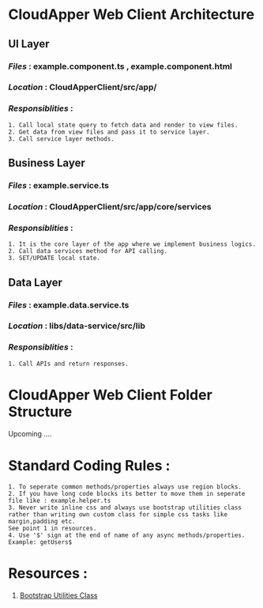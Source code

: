 # CloudApper Web Client Architecture

## **UI Layer**

### _Files_ : example.component.ts , example.component.html

### _Location_ : CloudApperClient/src/app/

### _Responsiblities_ :

    1. Call local state query to fetch data and render to view files.
    2. Get data from view files and pass it to service layer.
    3. Call service layer methods.

## **Business Layer**

### _Files_ : example.service.ts

### _Location_ : CloudApperClient/src/app/core/services

### _Responsiblities_ :

    1. It is the core layer of the app where we implement business logics.
    2. Call data services method for API calling.
    3. SET/UPDATE local state.

## **Data Layer**

### _Files_ : example.data.service.ts

### _Location_ : libs/data-service/src/lib

### _Responsiblities_ :

    1. Call APIs and return responses.

# CloudApper Web Client Folder Structure

Upcoming ....

# Standard Coding Rules :

    1. To seperate common methods/properties always use region blocks.
    2. If you have long code blocks its better to move them in seperate file like : example.helper.ts
    3. Never write inline css and always use bootstrap utilities class rather than writing own custom class for simple css tasks like margin,padding etc.
    See point 1 in resources.
    4. Use '$' sign at the end of name of any async methods/properties. Example: getUsers$

# Resources :

1. [Bootstrap Utilities Class](https://getbootstrap.com/docs/4.1/utilities)
